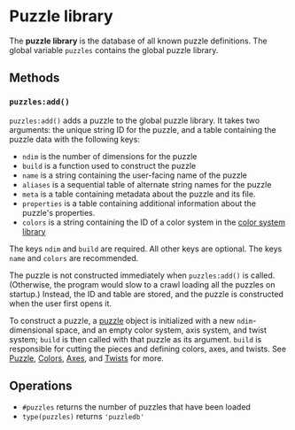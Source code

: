 # Puzzle library

The **puzzle library** is the database of all known puzzle definitions. The global variable `puzzles` contains the global puzzle library.

## Methods

### `puzzles:add()`

`puzzles:add()` adds a puzzle to the global puzzle library. It takes two arguments: the unique string ID for the puzzle, and a table containing the puzzle data with the following keys:

- `ndim` is the number of dimensions for the puzzle
- `build` is a function used to construct the puzzle
- `name` is a string containing the user-facing name of the puzzle
- `aliases` is a sequential table of alternate string names for the puzzle
- `meta` is a table containing metadata about the puzzle and its file.
- `properties` is a table containing additional information about the puzzle's properties.
- `colors` is a string containing the ID of a color system in the [color system library](color-system-library.md)

The keys `ndim` and `build` are required. All other keys are optional. The keys `name` and `colors` are recommended.

The puzzle is not constructed immediately when `puzzles:add()` is called. (Otherwise, the program would slow to a crawl loading all the puzzles on startup.) Instead, the ID and table are stored, and the puzzle is constructed when the user first opens it.

To construct a puzzle, a [puzzle](puzzle-construction/puzzle.md) object is initialized with a new `ndim`-dimensional space, and an empty color system, axis system, and twist system; `build` is then called with that puzzle as its argument. `build` is responsible for cutting the pieces and defining colors, axes, and twists. See [Puzzle](puzzle-construction/puzzle.md), [Colors](puzzle-construction/colors.md), [Axes](puzzle-construction/axes.md), and [Twists](puzzle-construction/twists.md) for more.

## Operations

- `#puzzles` returns the number of puzzles that have been loaded
- `type(puzzles)` returns `'puzzledb'`
